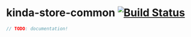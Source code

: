 # kinda-store-common [![Build Status](https://travis-ci.org/kinda/kinda-store-common.svg?branch=master)](https://travis-ci.org/kinda/kinda-store-common)

```js
// TODO: documentation!
```
